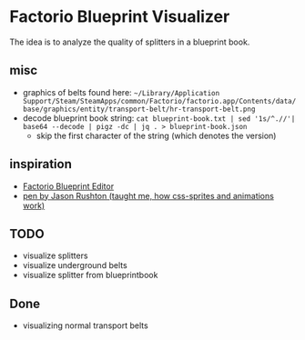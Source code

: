 # Factorio Blueprint Visualizer

The idea is to analyze the quality of splitters in a blueprint book.

## misc

- graphics of belts found here: `~/Library/Application Support/Steam/SteamApps/common/Factorio/factorio.app/Contents/data/base/graphics/entity/transport-belt/hr-transport-belt.png`
- decode blueprint book string: `cat blueprint-book.txt | sed '1s/^.//'| base64 --decode | pigz -dc | jq . > blueprint-book.json`
  - skip the first character of the string (which denotes the version)  

## inspiration

- [Factorio Blueprint Editor](https://teoxoy.github.io/factorio-blueprint-editor/)
- [pen by Jason Rushton (taught me, how css-sprites and animations work)](https://codepen.io/jasonr/pen/YrzxOJ)

## TODO

- visualize splitters
- visualize underground belts
- visualize splitter from blueprintbook

## Done

- visualizing normal transport belts
